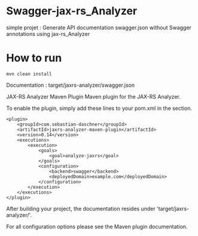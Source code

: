 # Swagger-jax-rs_Analyzer
simple projet : Generate API documentation swagger.json without Swagger annotations using jax-rs_Analyzer

# How to run
```
mvn clean install
```

Documentation : target/jaxrs-analyzer/swagger.json

JAX-RS Analyzer Maven Plugin
Maven plugin for the JAX-RS Analyzer.

To enable the plugin, simply add these lines to your pom.xml in the <plugins> section.
```
<plugin>
    <groupId>com.sebastian-daschner</groupId>
    <artifactId>jaxrs-analyzer-maven-plugin</artifactId>
    <version>0.14</version>
    <executions>
        <execution>
            <goals>
                <goal>analyze-jaxrs</goal>
            </goals>
            <configuration>
                <backend>swagger</backend>
                <deployedDomain>example.com</deployedDomain>
            </configuration>
        </execution>
    </executions>
</plugin>
```
After building your project, the documentation resides under 'target/jaxrs-analyzer/'.

For all configuration options please see the Maven plugin documentation.
